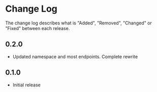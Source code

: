# Change Log

The change log describes what is "Added", "Removed", "Changed" or "Fixed" between each release. 

## 0.2.0

- Updated namespace and most endpoints. Complete rewrite

## 0.1.0

- Initial release
